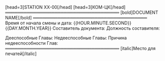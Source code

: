 [head=3]STATION XX-00[/head]
[head=3]КОМ-ЦК[/head]
═════════════════════════════════════
[bold]DOCUMENT NAME[/bold]
═════════════════════════════════════
Время от начала смены и дата: {{HOUR.MINUTE.SECOND}} {{DAY.MONTH.YEAR}}
Составитель документа:
Должность составителя:

Дееспособные Главы:
Недееспособные Главы:
Причина недееспособности Глав:
═════════════════════════════════════
[italic]Место для печатей[/italic]
